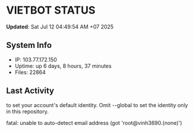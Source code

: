 # VIETBOT STATUS
**Updated**: Sat Jul 12 04:49:54 AM +07 2025

## System Info
- IP: 103.77.172.150
- Uptime: up 6 days, 8 hours, 37 minutes
- Files: 22864

## Last Activity

to set your account's default identity.
Omit --global to set the identity only in this repository.

fatal: unable to auto-detect email address (got 'root@vinh3690.(none)')
